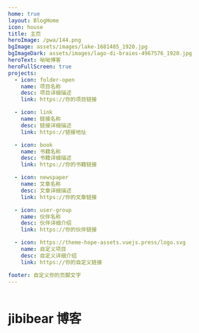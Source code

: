```yaml
---
home: true
layout: BlogHome
icon: house
title: 主页
heroImage: /pwa/144.png
bgImage: assets/images/lake-1681485_1920.jpg
bgImageDark: assets/images/lago-di-braies-4967576_1920.jpg
heroText: 呦呦博客
heroFullScreen: true
projects:
  - icon: folder-open
    name: 项目名称
    desc: 项目详细描述
    link: https://你的项目链接

  - icon: link
    name: 链接名称
    desc: 链接详细描述
    link: https://链接地址

  - icon: book
    name: 书籍名称
    desc: 书籍详细描述
    link: https://你的书籍链接

  - icon: newspaper
    name: 文章名称
    desc: 文章详细描述
    link: https://你的文章链接

  - icon: user-group
    name: 伙伴名称
    desc: 伙伴详细介绍
    link: https://你的伙伴链接

  - icon: https://theme-hope-assets.vuejs.press/logo.svg
    name: 自定义项目
    desc: 自定义详细介绍
    link: https://你的自定义链接

footer: 自定义你的页脚文字
---
```

<div id="mo7-blog-hero-content">
  <a target="_blank" class="link image-link link-1" href="https://jibibear.github.io/jibibear_blog/">
    <img class="vp-blog-hero-image" src="/jibibear_blog1/src/.vuepress/public/pwa/monkey.gif" alt="" srcset="" />
  </a>
    <h1 class="vp-blog-hero-title">
    jibibear 博客
    </h1>
</div>
